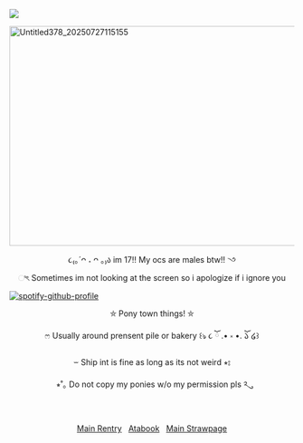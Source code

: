 ![](https://img.shields.io/badge/%E2%98%86%20starlight-709-%23c6bbb4?style=plastic&logo=%E2%98%86&label=%E2%98%86%20Starlight&labelColor=%23ece3dc)

<img width="1200" height="388" alt="Untitled378_20250727115155" src="https://github.com/user-attachments/assets/b395c5ae-a16f-4e57-a9bd-54b8d2aed0d6" />





<p align="center"> ૮₍｡´ᴖ ˔ ᴖ ｡₎ა im 17!! My ocs are males btw!!       ꣼
<p align="center"> ಿৎ Sometimes im not looking at the screen so i apologize if i ignore you

[![spotify-github-profile](https://spotify-github-profile.kittinanx.com/api/view?uid=6frfpw20zz6aqzm3uricszyet&cover_image=true&theme=novatorem&show_offline=false&background_color=121212&interchange=false&bar_color=3d727f&bar_color_cover=false)](https://spotify-github-profile.kittinanx.com/api/view?uid=6frfpw20zz6aqzm3uricszyet&redirect=true)

	
<p align="center"> ⛤ Pony town things! ⛤
<p align="center"> ෆ Usually around prensent pile or bakery ꒰ঌ ૮ ོ .• ༝ •. ོ𑁬 ໒꒱
<p align="center"> ⏖ Ship int is fine as long as its not weird ⭒⦂
<p align="center"> ⭒˚｡ Do not copy my ponies w/o my permission pls ༢ུ

&nbsp; <p align="center"> [Main Rentry](https://rentry.co/ShrimpyArtist)  &nbsp;  [Atabook](https://bonbonshrimp.atabook.org)   &nbsp;  [Main Strawpage](https://bonbonshrimp.straw.page)

&nbsp;



<!--- 
ShrimpyArtist/ShrimpyArtist is a ✨ special ✨ repository because its `README.md` (this file) appears on your GitHub profile.
You can click the Preview link to take a look at your changes.
--->
